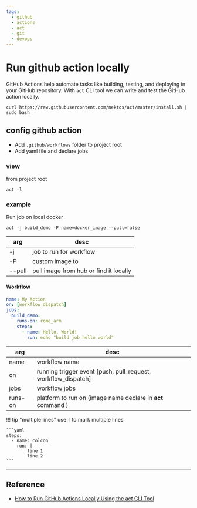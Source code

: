 ```yaml
---
tags:
  - github
  - actions
  - act
  - git
  - devops
---
```


# Run github action locally

GitHub Actions help automate tasks like building, testing, and deploying in your GitHub repository.
With `act` CLI tool we can write and test the GitHub action locally.

```
curl https://raw.githubusercontent.com/nektos/act/master/install.sh | sudo bash
```

## config github action

- Add `.github/workflows` folder to project root
- Add yaml file and declare jobs


### view

from project root

```
act -l
```

### example

Run job on local docker

```
act -j build_demo -P name=docker_image --pull=false
```

| arg    | desc                                   |
| ------ | -------------------------------------- |
| -j     | job to run for workflow                |
| -P     | custom image to                        |
| --pull | pull image from hub or find it locally |


#### Workflow

```yml
name: My Action
on: [workflow_dispatch]
jobs:
  build_demo:
    runs-on: rome_arm
    steps:
      - name: Hello, World!
        run: echo "build job hello world"
```

| arg  | desc  |
|---|---|
| name  | workflow name  |
| on  | running trigger event [push, pull_request, workflow_dispatch]  |
| jobs  | workflow jobs  |
| runs-on | platform to run on (image name declare in **act** command )


!!! tip "multiple lines"
    use `|` to mark multiple lines

    ```yaml
    steps:
      - name: colcon
        run: | 
            line 1
            line 2
    ```
     
---

## Reference

- [How to Run GitHub Actions Locally Using the act CLI Tool](https://www.freecodecamp.org/news/how-to-run-github-actions-locally/)
